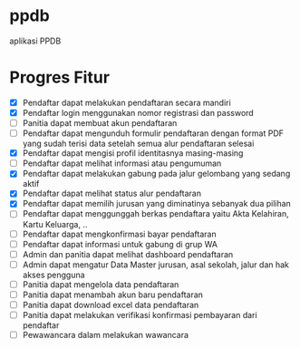 # ppdb
 aplikasi PPDB

# Progres Fitur
- [x] Pendaftar dapat melakukan pendaftaran secara mandiri
- [x] Pendaftar login menggunakan nomor registrasi dan password
- [ ] Panitia dapat membuat akun pendaftaran
- [ ] Pendaftar dapat mengunduh formulir pendaftaran dengan format PDF yang sudah terisi data setelah semua alur pendaftaran selesai
- [x] Pendaftar dapat mengisi profil identitasnya masing-masing
- [ ] Pendaftar dapat melihat informasi atau pengumuman
- [x] Pendaftar dapat melakukan gabung pada jalur gelombang yang sedang aktif
- [x] Pendaftar dapat melihat status alur pendaftaran
- [x] Pendaftar dapat memilih jurusan yang diminatinya sebanyak dua pilihan
- [ ] Pendaftar dapat menggunggah berkas pendaftara yaitu Akta Kelahiran, Kartu Keluarga, ..
- [ ] Pendaftar dapat mengkonfirmasi bayar pendaftaran
- [ ] Pendaftar dapat informasi untuk gabung di grup WA
- [ ] Admin dan panitia dapat melihat dashboard pendaftaran
- [ ] Admin dapat mengatur Data Master jurusan, asal sekolah, jalur dan hak akses pengguna
- [ ] Panitia dapat mengelola data pendaftaran
- [ ] Panitia dapat menambah akun baru pendaftaran
- [ ] Panitia dapat download excel data pendaftaran
- [ ] Panitia dapat melakukan verifikasi konfirmasi pembayaran dari pendaftar
- [ ] Pewawancara dalam melakukan wawancara